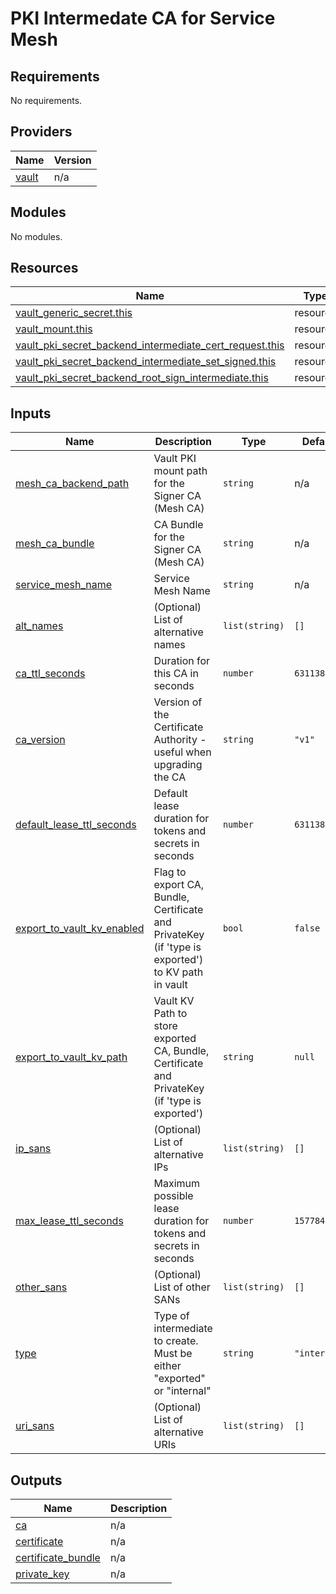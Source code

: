 PKI Intermedate CA for Service Mesh
===========

<!-- BEGINNING OF PRE-COMMIT-TERRAFORM DOCS HOOK -->
## Requirements

No requirements.

## Providers

| Name | Version |
|------|---------|
| <a name="provider_vault"></a> [vault](#provider\_vault) | n/a |

## Modules

No modules.

## Resources

| Name | Type |
|------|------|
| [vault_generic_secret.this](https://registry.terraform.io/providers/hashicorp/vault/latest/docs/resources/generic_secret) | resource |
| [vault_mount.this](https://registry.terraform.io/providers/hashicorp/vault/latest/docs/resources/mount) | resource |
| [vault_pki_secret_backend_intermediate_cert_request.this](https://registry.terraform.io/providers/hashicorp/vault/latest/docs/resources/pki_secret_backend_intermediate_cert_request) | resource |
| [vault_pki_secret_backend_intermediate_set_signed.this](https://registry.terraform.io/providers/hashicorp/vault/latest/docs/resources/pki_secret_backend_intermediate_set_signed) | resource |
| [vault_pki_secret_backend_root_sign_intermediate.this](https://registry.terraform.io/providers/hashicorp/vault/latest/docs/resources/pki_secret_backend_root_sign_intermediate) | resource |

## Inputs

| Name | Description | Type | Default | Required |
|------|-------------|------|---------|:--------:|
| <a name="input_mesh_ca_backend_path"></a> [mesh\_ca\_backend\_path](#input\_mesh\_ca\_backend\_path) | Vault PKI mount path for the Signer CA (Mesh CA) | `string` | n/a | yes |
| <a name="input_mesh_ca_bundle"></a> [mesh\_ca\_bundle](#input\_mesh\_ca\_bundle) | CA Bundle for the Signer CA (Mesh CA) | `string` | n/a | yes |
| <a name="input_service_mesh_name"></a> [service\_mesh\_name](#input\_service\_mesh\_name) | Service Mesh Name | `string` | n/a | yes |
| <a name="input_alt_names"></a> [alt\_names](#input\_alt\_names) | (Optional) List of alternative names | `list(string)` | `[]` | no |
| <a name="input_ca_ttl_seconds"></a> [ca\_ttl\_seconds](#input\_ca\_ttl\_seconds) | Duration for this CA in seconds | `number` | `63113852` | no |
| <a name="input_ca_version"></a> [ca\_version](#input\_ca\_version) | Version of the Certificate Authority - useful when upgrading the CA | `string` | `"v1"` | no |
| <a name="input_default_lease_ttl_seconds"></a> [default\_lease\_ttl\_seconds](#input\_default\_lease\_ttl\_seconds) | Default lease duration for tokens and secrets in seconds | `number` | `63113852` | no |
| <a name="input_export_to_vault_kv_enabled"></a> [export\_to\_vault\_kv\_enabled](#input\_export\_to\_vault\_kv\_enabled) | Flag to export CA, Bundle, Certificate and PrivateKey (if 'type is exported') to KV path in vault | `bool` | `false` | no |
| <a name="input_export_to_vault_kv_path"></a> [export\_to\_vault\_kv\_path](#input\_export\_to\_vault\_kv\_path) | Vault KV Path to store exported CA, Bundle, Certificate and PrivateKey (if 'type is exported') | `string` | `null` | no |
| <a name="input_ip_sans"></a> [ip\_sans](#input\_ip\_sans) | (Optional) List of alternative IPs | `list(string)` | `[]` | no |
| <a name="input_max_lease_ttl_seconds"></a> [max\_lease\_ttl\_seconds](#input\_max\_lease\_ttl\_seconds) | Maximum possible lease duration for tokens and secrets in seconds | `number` | `157784630` | no |
| <a name="input_other_sans"></a> [other\_sans](#input\_other\_sans) | (Optional) List of other SANs | `list(string)` | `[]` | no |
| <a name="input_type"></a> [type](#input\_type) | Type of intermediate to create. Must be either "exported" or "internal" | `string` | `"internal"` | no |
| <a name="input_uri_sans"></a> [uri\_sans](#input\_uri\_sans) | (Optional) List of alternative URIs | `list(string)` | `[]` | no |

## Outputs

| Name | Description |
|------|-------------|
| <a name="output_ca"></a> [ca](#output\_ca) | n/a |
| <a name="output_certificate"></a> [certificate](#output\_certificate) | n/a |
| <a name="output_certificate_bundle"></a> [certificate\_bundle](#output\_certificate\_bundle) | n/a |
| <a name="output_private_key"></a> [private\_key](#output\_private\_key) | n/a |
<!-- END OF PRE-COMMIT-TERRAFORM DOCS HOOK -->
